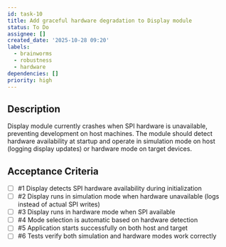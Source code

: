 ```yaml
---
id: task-10
title: Add graceful hardware degradation to Display module
status: To Do
assignee: []
created_date: '2025-10-28 09:20'
labels:
  - brainworms
  - robustness
  - hardware
dependencies: []
priority: high
---
```


## Description

<!-- SECTION:DESCRIPTION:BEGIN -->
Display module currently crashes when SPI hardware is unavailable, preventing development on host machines. The module should detect hardware availability at startup and operate in simulation mode on host (logging display updates) or hardware mode on target devices.
<!-- SECTION:DESCRIPTION:END -->

## Acceptance Criteria
<!-- AC:BEGIN -->
- [ ] #1 Display detects SPI hardware availability during initialization
- [ ] #2 Display runs in simulation mode when hardware unavailable (logs instead of actual SPI writes)
- [ ] #3 Display runs in hardware mode when SPI available
- [ ] #4 Mode selection is automatic based on hardware detection
- [ ] #5 Application starts successfully on both host and target
- [ ] #6 Tests verify both simulation and hardware modes work correctly
<!-- AC:END -->
